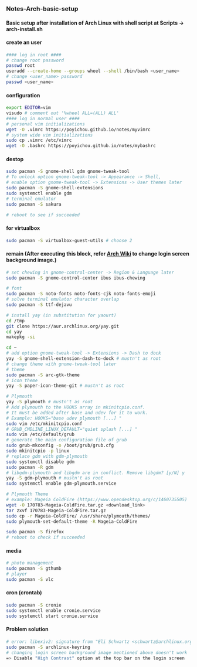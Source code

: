 ### Notes-Arch-basic-setup  

#### Basic setup after installation of Arch Linux with shell script at Scripts -> arch-install.sh  
#### create an user  
```bash
#### log in root ####
# change root password
passwd root
useradd --create-home --groups wheel --shell /bin/bash <user_name>
# change <user_name> password
passwd <user_name>
```
#### configuration  
```bash
export EDITOR=vim
visudo # comment out '%wheel ALL=(ALL) ALL'
#### log in normal user ####
# personal vim initializations
wget -O .vimrc https://poyichou.github.io/notes/myvimrc
# system wide vim initializations
sudo cp .vimrc /etc/vimrc
wget -O .bashrc https://poyichou.github.io/notes/mybashrc
```
#### destop  
```bash
sudo pacman -S gnome-shell gdm gnome-tweak-tool
# To unlock option gnome-tweak-tool -> Appearance -> Shell,
# enable option gnome-tweak-tool -> Extensions -> User themes later
sudo pacman -S gnome-shell-extensions
sudo systemctl enable gdm
# terminal emulator
sudo pacman -S sakura

# reboot to see if succeeded
```
#### for virtualbox  
```bash
sudo pacman -S virtualbox-guest-utils # choose 2
```
#### remain (After executing this block, refer [Arch Wiki](https://wiki.archlinux.org/index.php/GDM#Log-in_screen_background_image) to change login screen background image.)  
```bash
# set chewing in gnome-control-center -> Region & Language later
sudo pacman -S gnome-control-center ibus ibus-chewing

# font
sudo pacman -S noto-fonts noto-fonts-cjk noto-fonts-emoji
# solve terminal emulator character overlap
sudo pacman -S ttf-dejavu

# install yay (in substitution for yaourt)
cd /tmp
git clone https://aur.archlinux.org/yay.git
cd yay
makepkg -si

cd ~
# add option gnome-tweak-tool -> Extensions -> Dash to dock
yay -S gnome-shell-extension-dash-to-dock # mustn't as root
# change theme with gnome-tweak-tool later
# theme
sudo pacman -S arc-gtk-theme
# icon theme
yay -S paper-icon-theme-git # mustn't as root

# Plymouth
yay -S plymouth # mustn't as root
# Add plymouth to the HOOKS array in mkinitcpio.conf.
# It must be added after base and udev for it to work.
# Example: HOOKS="base udev plymouth [...] "
sudo vim /etc/mkinitcpio.conf
# GRUB_CMDLINE_LINUX_DEFAULT="quiet splash [...] "
sudo vim /etc/default/grub
# generate the main configuration file of grub
sudo grub-mkconfig -o /boot/grub/grub.cfg
sudo mkinitcpio -p linux
# replace gdm with gdm-plymouth
sudo systemctl disable gdm
sudo pacman -R gdm
# libgdm-plymouth and libgdm are in conflict. Remove libgdm? [y/N] y
yay -S gdm-plymouth # mustn't as root
sudo systemctl enable gdm-plymouth.service

# Plymouth Theme
# example: Mageia ColdFire (https://www.opendesktop.org/c/1460735505)
wget -O 170783-Mageia-ColdFire.tar.gz <download_link>
tar zxvf 170783-Mageia-ColdFire.tar.gz
sudo cp -r Mageia-ColdFire/ /usr/share/plymouth/themes/
sudo plymouth-set-default-theme -R Mageia-ColdFire

sudo pacman -S firefox
# reboot to check if succeeded
``` 
#### media  
```bash
# photo management
sudo pacman -S gthumb
# player
sudo pacman -S vlc
```
#### cron (crontab)
```bash
sudo pacman -S cronie
sudo systemctl enable cronie.service
sudo systemctl start cronie.service
```
#### Problem solution  
```bash
# error: libexiv2: signature from "Eli Schwartz <schwartz@archlinux.org>" is unknown trust
sudo pacman -S archlinux-keyring
# changing login screen background image mentioned above doesn't work
=> Disable "High Contrast" option at the top bar on the login screen
```
